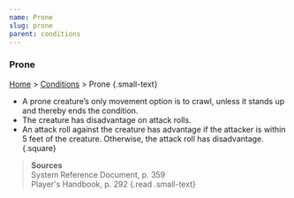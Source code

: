 ```yaml
---
name: Prone
slug: prone
parent: conditions
---
```

### Prone
 [Home](dm-operations-center) > [Conditions](conditions) > Prone {.small-text}
- A prone creature’s only movement option is to crawl, unless it stands up and thereby ends the condition.
- The creature has disadvantage on attack rolls.
- An attack roll against the creature has advantage if the attacker is within 5 feet of the creature. Otherwise, the attack roll has disadvantage.
{.square}
 
> **Sources** <br/>
> System Reference Document, p. 359<br/>
> Player's Handbook, p. 292
{.read .small-text}
